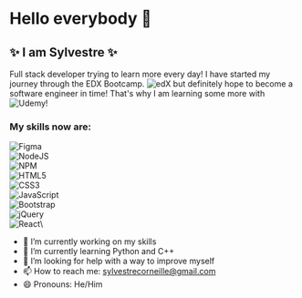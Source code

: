 # Hello everybody 👋

## ✨ I am Sylvestre ✨ 
Full stack developer trying to learn more every day! I have started my journey through the EDX Bootcamp. ![edX](https://img.shields.io/badge/edX-%2302262B.svg?style=for-the-badge&logo=edX&logoColor=white) but definitely hope to become a software engineer in time!
That's why I am learning some more with![Udemy](https://img.shields.io/badge/Udemy-A435F0?style=for-the-badge&logo=Udemy&logoColor=white)!
### My skills now are:
![Figma](https://img.shields.io/badge/figma-%23F24E1E.svg?style=for-the-badge&logo=figma&logoColor=white)\
![NodeJS](https://img.shields.io/badge/node.js-6DA55F?style=for-the-badge&logo=node.js&logoColor=white)\
![NPM](https://img.shields.io/badge/NPM-%23CB3837.svg?style=for-the-badge&logo=npm&logoColor=white)\
![HTML5](https://img.shields.io/badge/html5-%23E34F26.svg?style=for-the-badge&logo=html5&logoColor=white)\
![CSS3](https://img.shields.io/badge/css3-%231572B6.svg?style=for-the-badge&logo=css3&logoColor=white)\
![JavaScript](https://img.shields.io/badge/javascript-%23323330.svg?style=for-the-badge&logo=javascript&logoColor=%23F7DF1E)\
![Bootstrap](https://img.shields.io/badge/bootstrap-%23563D7C.svg?style=for-the-badge&logo=bootstrap&logoColor=white)\
![jQuery](https://img.shields.io/badge/jquery-%230769AD.svg?style=for-the-badge&logo=jquery&logoColor=white)\
![React](https://img.shields.io/badge/react-%2320232a.svg?style=for-the-badge&logo=react&logoColor=%2361DAFB)\


- 🔭 I’m currently working on my skills 
- 🌱 I’m currently learning Python and C++ 
- 🤔 I’m looking for help with a way to improve myself
- 📫 How to reach me: sylvestrecorneille@gmail.com
- 😄 Pronouns: He/Him





<!--
**Sccorneille100/sccorneille100** is a ✨ _special_ ✨ repository because its `README.md` (this file) appears on your GitHub profile.

Here are some ideas to get you started:

- 🔭 I’m currently working on ...
- 🌱 I’m currently learning ...
- 👯 I’m looking to collaborate on ...
- 🤔 I’m looking for help with ...
- 💬 Ask me about ...
- 📫 How to reach me: ...
- 😄 Pronouns: ...
- ⚡ Fun fact: ...
-->
